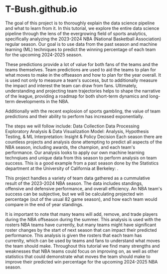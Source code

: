 # T-Bush.github.io
The goal of this project is to thoroughly explain the data science pipeline and what to learn from it. In this tutorial, we explore the entire data science pipeline through the lens of the evergrowing field of sports analytics, specifically analyzing the 2023-2024 NBA (National Basketball Association) regular season. Our goal is to use data from the past season and machine learning (ML) techniques to predict the winning percentage of each team for the upcoming 2024-2025 season.

These predictions provide a lot of value for both fans of the teams and the teams themselves. Team predictions are used to aid the teams to plan for what moves to make in the offseason and how to plan for the year overall. It is used not only to measure a team's success, but to additionally measure the impact and interest the team can draw from fans. Ultimately, understanding and projecting team trajectories helps to shape the narrative of the league, providing a roadmap for both short-term dynamics and long-term developments in the NBA.

Additionally with the recent explosion of sports gambling, the value of team predictions and their ability to perform has increased exponentially.

The steps we will follow include:
Data Collection
Data Processing
Exploratory Analysis & Data Visualization
Model: Analysis, Hypothesis Testing, & ML
Interpretation: Insight & Policy Decision
Each season there are countless projects and analysis done attempting to predict all aspects of the NBA season, including awards, the champion, and each team's performance. Our analysis looks to apply our own machine learning technqiues and unique data from this season to perform analysis on team success. This is a good example from a past season done by the Statistics department at the University of California at Berkeley: .

This project handles a variety of team data gathered as a cummulative result of the 2023-2024 NBA season. The data includes standings, offensive and defensive performance, and overall efficiency. An NBA team's success can be subjective, but we will be calculating projected win percentage (out of the usual 82 game season), and how each team would compare in the end of year standings.

It is important to note that many teams will add, remove, and trade players during the NBA offseason during the summer. This analysis is used with the rosters NBA teams have currently, but many teams might have significant roster changes by the start of next season that can impact their predicted performance. This analysis is given the rosters that each team has currenlty, which can be used by teams and fans to understand what moves the team should make. Throughout this tutorial we find many strengths and weaknesses that NBA teams could focus on improving on, as well as other statistics that could demonstrate what moves the team should make to improve their predicted win percentage for the upcoming 2024-2025 NBA season.
